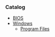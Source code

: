 ### Catalog
- [BIOS](/bios.md)
- [Windows](/windows/windows.md)
  - [Program Files](/windows/program-files.md)
